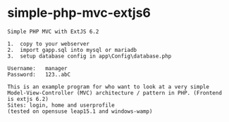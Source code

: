# simple-php-mvc-extjs6

    Simple PHP MVC with ExtJS 6.2

    1.	copy to your webserver
    2.	import gapp.sql into mysql or mariadb
    3.	setup database config in app\Config\database.php

    Username:	manager
    Password:	123..abC

    This is an example program for who want to look at a very simple
    Model-View-Controller (MVC) architecture / pattern in PHP. (Frontend is extjs 6.2)
    Sites: login, home and userprofile
    (tested on opensuse leap15.1 and windows-wamp)

